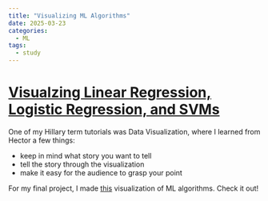 ```yaml
---
title: "Visualizing ML Algorithms"
date: 2025-03-23
categories:
  - ML
tags:
  - study
---
```


# [Visualzing Linear Regression, Logistic Regression, and SVMs](https://simonsocolow.com/data-visualization/)
One of my Hillary term tutorials was Data Visualization, where I learned from Hector a few things:
- keep in mind what story you want to tell
- tell the story through the visualization
- make it easy for the audience to grasp your point

For my final project, I made [this](https://simonsocolow.com/data-visualization/) visualization of ML algorithms. Check it out!